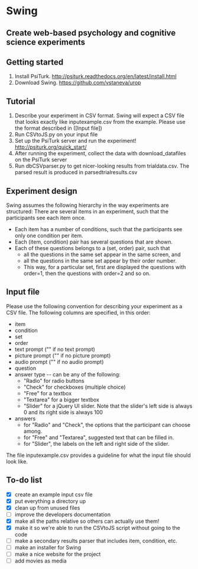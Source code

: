 Swing
=====
Create web-based psychology and cognitive science experiments
---------

Getting started
--------
1. Install PsiTurk. http://psiturk.readthedocs.org/en/latest/install.html
2. Download Swing. https://github.com/vstaneva/urop

Tutorial
-------
1. Describe your experiment in CSV format. Swing will expect a CSV file that looks exactly like inputexample.csv from the example. Please use the format described in ([Input file])
2. Run CSVtoJS.py on your input file
3. Set up the PsiTurk server and run the experiment! http://psiturk.org/quick_start/
4. After running the experiment, collect the data with download_datafiles on the PsiTurk server
5. Run dbCSVparser.py to get nicer-looking results from trialdata.csv. The parsed result is produced in parsedtrialresults.csv

Experiment design
--------
Swing assumes the following hierarchy in the way experiments are structured:
There are several items in an experiment, such that the participants see each item once.
* Each item has a number of conditions, such that the participants see only one condition per item.
* Each (item, condition) pair has several questions that are shown.
* Each of these questions belongs to a (set, order) pair, such that
    * all the questions in the same set appear in the same screen, and
    * all the questions in the same set appear by their order number.
    * This way, for a particular set, first are displayed the questions with order=1, then the questions with order=2 and so on.

Input file
--------
Please use the following convention for describing your experiment as a CSV file.
The following columns are specified, in this order:
* item
* condition
* set
* order
* text prompt ("" if no text prompt)
* picture prompt ("" if no picture prompt)
* audio prompt ("" if no audio prompt)
* question<br>
* answer type -- can be any of the following:
  * "Radio" for radio buttons
  * "Check" for checkboxes (multiple choice) 
  * "Free" for a textbox
  * "Textarea" for a bigger textbox
  * "Slider" for a jQuery UI slider. Note that the slider's left side is always 0 and its right side is always 100
* answers
  * for "Radio" and "Check", the options that the participant can choose among.
  * for "Free" and "Textarea", suggested text that can be filled in.
  * for "Slider", the labels on the left and right side of the slider.

The file inputexample.csv provides a guideline for what the input file should look like.

To-do list
---------
- [x] create an example input csv file
- [x] put everything a directory up
- [x] clean up from unused files
- [ ] improve the developers documentation
- [x] make all the paths relative so others can actually use them!
- [x] make it so we're able to run the CSVtoJS script without going to the code
- [ ] make a secondary results parser that includes item, condition, etc.
- [ ] make an installer for Swing
- [ ] make a nice website for the project
- [ ] add movies as media

